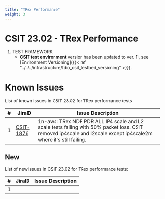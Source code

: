 ```yaml
---
title: "TRex Performance"
weight: 3
---
```


# CSIT 23.02 - TRex Performance

1. TEST FRAMEWORK
   - **CSIT test environment** version has been updated to ver. 11, see
     [Environment Versioning]({{< ref "../../../infrastructure/fdio_csit_testbed_versioning" >}}).

# Known Issues

List of known issues in CSIT 23.02 for TRex performance tests

**#** | **JiraID**                                       | **Issue Description**
------|--------------------------------------------------|--------------------------------------------------------------
 1    | [CSIT-1876](https://jira.fd.io/browse/CSIT-1876) | 1n-aws: TRex NDR PDR ALL IP4 scale and L2 scale tests failing with 50% packet loss. CSIT removed ip4scale and l2scale except ip4scale2m where it's still failing.

## New

List of new issues in CSIT 23.02 for TRex performance tests:

**#** | **JiraID**                                       | **Issue Description**
------|--------------------------------------------------|--------------------------------------------------------------
 1    |                                                  |
